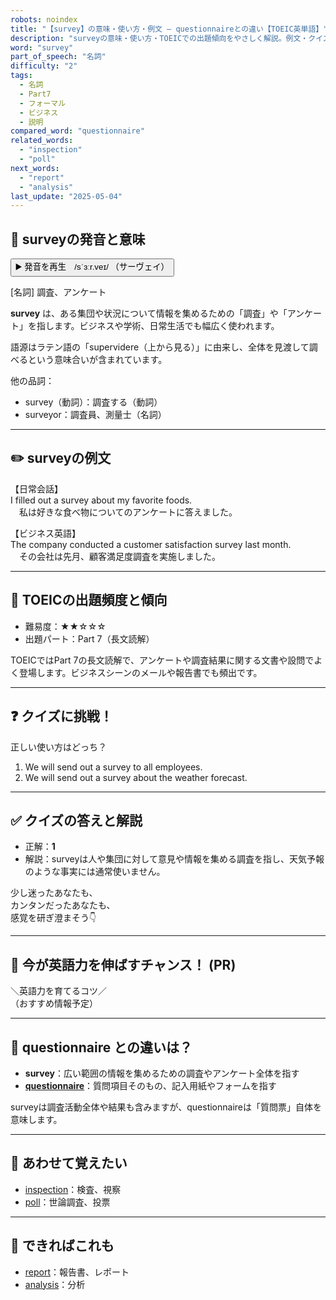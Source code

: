 ```yaml
---
robots: noindex
title: "【survey】の意味・使い方・例文 ― questionnaireとの違い【TOEIC英単語】"
description: "surveyの意味・使い方・TOEICでの出題傾向をやさしく解説。例文・クイズ付きでquestionnaireとの違いもわかりやすく学べます。"
word: "survey"
part_of_speech: "名詞"
difficulty: "2"
tags:
  - 名詞
  - Part7
  - フォーマル
  - ビジネス
  - 説明
compared_word: "questionnaire"
related_words:
  - "inspection"
  - "poll"
next_words:
  - "report"
  - "analysis"
last_update: "2025-05-04"
---
```


## 🔰 surveyの発音と意味

<button class="play-audio" onclick="playTTS('survey')">
  <span class="play-audio-main">
    ▶️ 発音を再生　/sˈɜːr.veɪ/
  </span>
  <span class="play-audio-sub">
    （サーヴェイ）
  </span>
</button>

[名詞] 調査、アンケート

**survey** は、ある集団や状況について情報を集めるための「調査」や「アンケート」を指します。ビジネスや学術、日常生活でも幅広く使われます。

語源はラテン語の「supervidere（上から見る）」に由来し、全体を見渡して調べるという意味合いが含まれています。

他の品詞：  
- survey（動詞）：調査する（動詞）
- surveyor：調査員、測量士（名詞）

---

## ✏️ surveyの例文

【日常会話】  
I filled out a survey about my favorite foods.  
　私は好きな食べ物についてのアンケートに答えました。

【ビジネス英語】  
The company conducted a customer satisfaction survey last month.  
　その会社は先月、顧客満足度調査を実施しました。

---

## 🎯 TOEICの出題頻度と傾向

- 難易度：★★☆☆☆
- 出題パート：Part 7（長文読解）

TOEICではPart 7の長文読解で、アンケートや調査結果に関する文書や設問でよく登場します。ビジネスシーンのメールや報告書でも頻出です。

---

## ❓ クイズに挑戦！

正しい使い方はどっち？

1. We will send out a survey to all employees.  
2. We will send out a survey about the weather forecast.

---

## ✅ クイズの答えと解説

- 正解：**1**
- 解説：surveyは人や集団に対して意見や情報を集める調査を指し、天気予報のような事実には通常使いません。

少し迷ったあなたも、  
カンタンだったあなたも、  
感覚を研ぎ澄まそう👇️

---

## 🚀 今が英語力を伸ばすチャンス！ (PR)

<div class="info-center">
＼英語力を育てるコツ／<br>  
（おすすめ情報予定）
</div>

---

## 🤔  questionnaire との違いは？

- **survey**：広い範囲の情報を集めるための調査やアンケート全体を指す
- **[questionnaire](/questionnaire)**：質問項目そのもの、記入用紙やフォームを指す

surveyは調査活動全体や結果も含みますが、questionnaireは「質問票」自体を意味します。

---

## 🧩 あわせて覚えたい

- [inspection](/inspection)：検査、視察
- [poll](/poll)：世論調査、投票

---

## 📖 できればこれも

- [report](/report)：報告書、レポート
- [analysis](/analysis)：分析

<!-- cvid: aid39_bid04 -->
